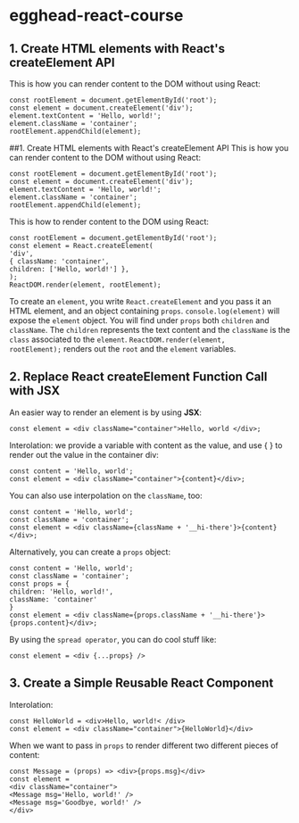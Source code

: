 # egghead-react-course
## 1. Create HTML elements with React's createElement API
This is how you can render content to the DOM without using React:
```
const rootElement = document.getElementById('root');
const element = document.createElement('div');
element.textContent = 'Hello, world!';
element.className = 'container';
rootElement.appendChild(element);
```

##1. Create HTML elements with React's createElement API</h2>
This is how you can render content to the DOM without using React:
```
const rootElement = document.getElementById('root');
const element = document.createElement('div');
element.textContent = 'Hello, world!';
element.className = 'container';
rootElement.appendChild(element);
```
This is how to render content to the DOM using React:
```
const rootElement = document.getElementById('root');
const element = React.createElement(
'div',
{ className: 'container',
children: ['Hello, world!'] },
);
ReactDOM.render(element, rootElement);
```
To create an <code>element</code>, you write <code>React.createElement</code> and you pass it an HTML element, and an object containing <code>props</code>.
<code>console.log(element)</code> will expose the <code>element</code> object. You will find under <code>props</code> both <code>children</code> and <code>className</code>. The <code>children</code> represents the text content and the <code>className</code> is the <code>class</code> associated to the <code>element</code>.
<code>ReactDOM.render(element, rootElement);</code> renders out the <code>root</code> and the <code>element</code> variables.
## 2. Replace React createElement Function Call with JSX</h2>
An easier way to render an element is by using <strong>JSX</strong>:
```
const element = <div className="container">Hello, world </div>;
```
Interolation: we provide a variable with content as the value, and use { } to render out the value in the container div:
```
const content = 'Hello, world';
const element = <div className="container">{content}</div>;
```
You can also use interpolation on the <code>className</code>, too:
```
const content = 'Hello, world';
const className = 'container';
const element = <div className={className + '__hi-there'}>{content}</div>;
```
Alternatively, you can create a <code>props</code> object:
```
const content = 'Hello, world';
const className = 'container';
const props = {
children: 'Hello, world!',
className: 'container'
}
const element = <div className={props.className + '__hi-there'}>{props.content}</div>;
```
By using the <code>spread operator</code>, you can do cool stuff like:
```
const element = <div {...props} />
```
## 3. Create a Simple Reusable React Component</h2>
Interolation:
```
const HelloWorld = <div>Hello, world!< /div>
const element = <div className="container">{HelloWorld}</div>
```
When we want to pass in <code>props</code> to render different two different pieces of content:
```
const Message = (props) => <div>{props.msg}</div>
const element =
<div className="container">
<Message msg='Hello, world!' />
<Message msg='Goodbye, world!' />
</div>
```
